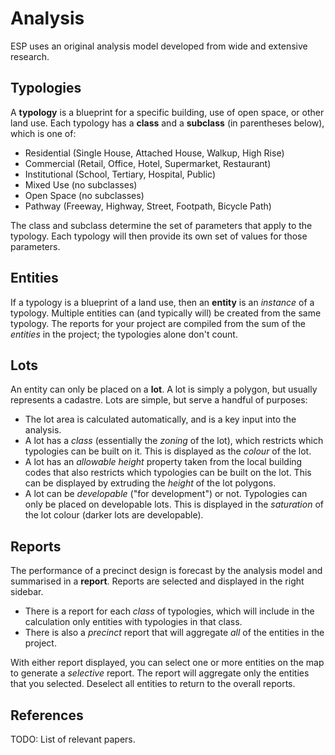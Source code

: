 # Analysis

ESP uses an original analysis model developed from wide and extensive research.

## Typologies

A **typology** is a blueprint for a specific building, use of open space, or other land use. Each
typology has a **class** and a **subclass** (in parentheses below), which is one of:

* Residential (Single House, Attached House, Walkup, High Rise)
* Commercial (Retail, Office, Hotel, Supermarket, Restaurant)
* Institutional (School, Tertiary, Hospital, Public)
* Mixed Use (no subclasses)
* Open Space (no subclasses)
* Pathway (Freeway, Highway, Street, Footpath, Bicycle Path)

The class and subclass determine the set of parameters that apply to the typology. Each typology
will then provide its own set of values for those parameters.


## Entities

If a typology is a blueprint of a land use, then an **entity** is an *instance* of a typology.
Multiple entities can (and typically will) be created from the same typology. The reports for your
project are compiled from the sum of the *entities* in the project; the typologies alone don't
count.


## Lots

An entity can only be placed on a **lot**. A lot is simply a polygon, but usually represents a
cadastre. Lots are simple, but serve a handful of purposes:

* The lot area is calculated automatically, and is a key input into the analysis.
* A lot has a *class* (essentially the *zoning* of the lot), which restricts which typologies can be
  built on it. This is displayed as the *colour* of the lot.
* A lot has an *allowable height* property taken from the local building codes that also restricts
  which typologies can be built on the lot. This can be displayed by extruding the *height* of the
  lot polygons.
* A lot can be *developable* ("for development") or not. Typologies can only be placed on
  developable lots. This is displayed in the *saturation* of the lot colour (darker lots are
  developable).


## Reports

The performance of a precinct design is forecast by the analysis model and summarised in a
**report**. Reports are selected and displayed in the right sidebar.

* There is a report for each *class* of typologies, which will include in the calculation only
  entities with typologies in that class.
* There is also a *precinct* report that will aggregate *all* of the entities in the project.

With either report displayed, you can select one or more entities on the map to generate a
*selective* report. The report will aggregate only the entities that you selected. Deselect all
entities to return to the overall reports.


## References

TODO: List of relevant papers.

